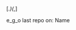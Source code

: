 



































































































[.*)(*,]




































































































































































































































































































































































































































































































































































































































































































































































































































































































































e_g_o last repo on: Name


